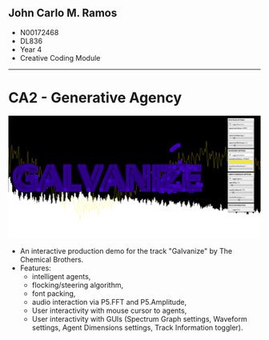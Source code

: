 ## John Carlo M. Ramos 
- N00172468
- DL836
- Year 4
- Creative Coding Module

---

# CA2 - Generative Agency
![Production Demo](https://github.com/N00172468/Generative_Agency/blob/master/images/Screenshot_of_Product_Demo.PNG)
- An interactive production demo for the track "Galvanize" by The Chemical Brothers.
- Features:
	- intelligent agents, 
	- flocking/steering algorithm, 
	- font packing,
	- audio interaction via P5.FFT and P5.Amplitude,
	- User interactivity with mouse cursor to agents,
	- User interactivity with GUIs (Spectrum Graph settings, Waveform settings, Agent Dimensions settings, Track Information toggler).
